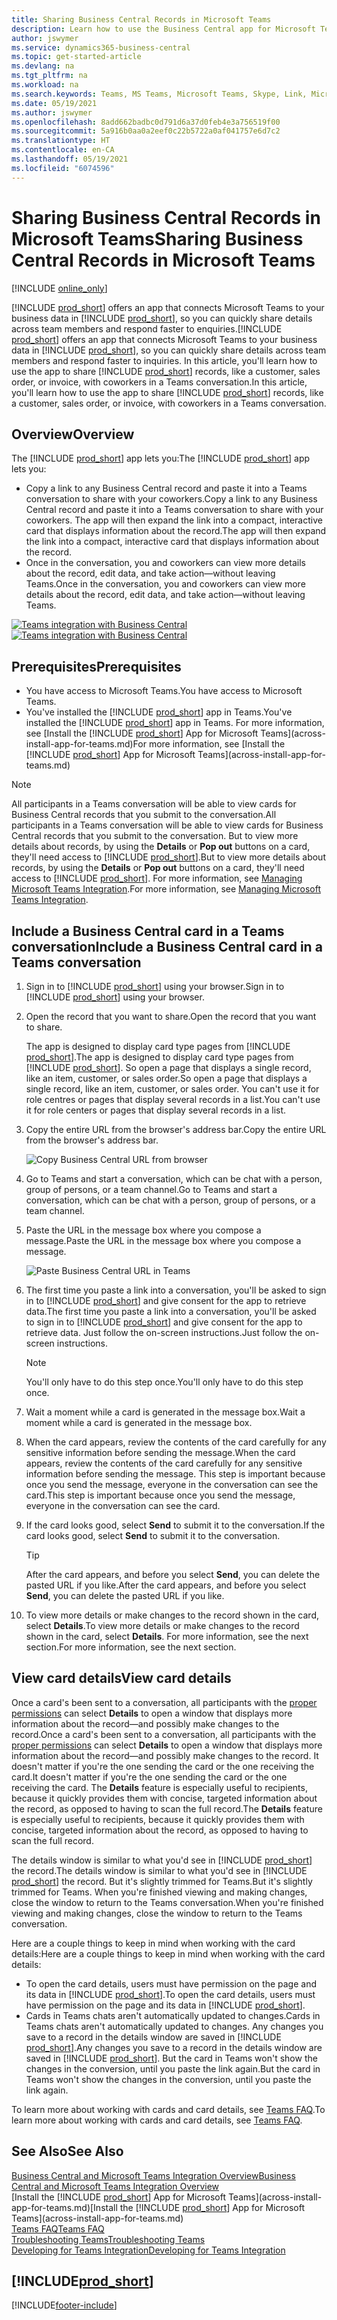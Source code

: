 ```yaml
---
title: Sharing Business Central Records in Microsoft Teams
description: Learn how to use the Business Central app for Microsoft Teams.
author: jswymer
ms.service: dynamics365-business-central
ms.topic: get-started-article
ms.devlang: na
ms.tgt_pltfrm: na
ms.workload: na
ms.search.keywords: Teams, MS Teams, Microsoft Teams, Skype, Link, Microsoft 365, collaborate, collaboration, teamwork, share records
ms.date: 05/19/2021
ms.author: jswymer
ms.openlocfilehash: 8add662badbc0d791d6a37d0feb4e3a756519f00
ms.sourcegitcommit: 5a916b0aa0a2eef0c22b5722a0af041757e6d7c2
ms.translationtype: HT
ms.contentlocale: en-CA
ms.lasthandoff: 05/19/2021
ms.locfileid: "6074596"
---
```

# <a name="sharing-business-central-records-in-microsoft-teams"></a><span data-ttu-id="29292-103">Sharing Business Central Records in Microsoft Teams</span><span class="sxs-lookup"><span data-stu-id="29292-103">Sharing Business Central Records in Microsoft Teams</span></span>

[!INCLUDE [online_only](includes/online_only.md)]

<span data-ttu-id="29292-104">[!INCLUDE [prod_short](includes/prod_short.md)] offers an app that connects Microsoft Teams to your business data in [!INCLUDE [prod_short](includes/prod_short.md)], so you can quickly share details across team members and respond faster to enquiries.</span><span class="sxs-lookup"><span data-stu-id="29292-104">[!INCLUDE [prod_short](includes/prod_short.md)] offers an app that connects Microsoft Teams to your business data in [!INCLUDE [prod_short](includes/prod_short.md)], so you can quickly share details across team members and respond faster to inquiries.</span></span> <span data-ttu-id="29292-105">In this article, you'll learn how to use the app to share [!INCLUDE [prod_short](includes/prod_short.md)] records, like a customer, sales order, or invoice, with coworkers in a Teams conversation.</span><span class="sxs-lookup"><span data-stu-id="29292-105">In this article, you'll learn how to use the app to share [!INCLUDE [prod_short](includes/prod_short.md)] records, like a customer, sales order, or invoice, with coworkers in a Teams conversation.</span></span>

## <a name="overview"></a><span data-ttu-id="29292-106">Overview</span><span class="sxs-lookup"><span data-stu-id="29292-106">Overview</span></span>

<span data-ttu-id="29292-107">The [!INCLUDE [prod_short](includes/prod_short.md)] app lets you:</span><span class="sxs-lookup"><span data-stu-id="29292-107">The [!INCLUDE [prod_short](includes/prod_short.md)] app lets you:</span></span>

- <span data-ttu-id="29292-108">Copy a link to any Business Central record and paste it into a Teams conversation to share with your coworkers.</span><span class="sxs-lookup"><span data-stu-id="29292-108">Copy a link to any Business Central record and paste it into a Teams conversation to share with your coworkers.</span></span> <span data-ttu-id="29292-109">The app will then expand the link into a compact, interactive card that displays information about the record.</span><span class="sxs-lookup"><span data-stu-id="29292-109">The app will then expand the link into a compact, interactive card that displays information about the record.</span></span>
- <span data-ttu-id="29292-110">Once in the conversation, you and coworkers can view more details about the record, edit data, and take action&mdash;without leaving Teams.</span><span class="sxs-lookup"><span data-stu-id="29292-110">Once in the conversation, you and coworkers can view more details about the record, edit data, and take action&mdash;without leaving Teams.</span></span>

<span data-ttu-id="29292-111">[![Teams integration with Business Central](media/teams-intro-v3.png)](media/teams-intro-v3.png#lightbox)</span><span class="sxs-lookup"><span data-stu-id="29292-111">[![Teams integration with Business Central](media/teams-intro-v3.png)](media/teams-intro-v3.png#lightbox)</span></span>

## <a name="prerequisites"></a><span data-ttu-id="29292-112">Prerequisites</span><span class="sxs-lookup"><span data-stu-id="29292-112">Prerequisites</span></span>

- <span data-ttu-id="29292-113">You have access to Microsoft Teams.</span><span class="sxs-lookup"><span data-stu-id="29292-113">You have access to Microsoft Teams.</span></span>
- <span data-ttu-id="29292-114">You've installed the [!INCLUDE [prod_short](includes/prod_short.md)] app in Teams.</span><span class="sxs-lookup"><span data-stu-id="29292-114">You've installed the [!INCLUDE [prod_short](includes/prod_short.md)] app in Teams.</span></span> <span data-ttu-id="29292-115">For more information, see [Install the [!INCLUDE [prod_short](includes/prod_short.md)] App for Microsoft Teams](across-install-app-for-teams.md)</span><span class="sxs-lookup"><span data-stu-id="29292-115">For more information, see [Install the [!INCLUDE [prod_short](includes/prod_short.md)] App for Microsoft Teams](across-install-app-for-teams.md)</span></span>

> [!NOTE]
> <span data-ttu-id="29292-116">All participants in a Teams conversation will be able to view cards for Business Central records that you submit to the conversation.</span><span class="sxs-lookup"><span data-stu-id="29292-116">All participants in a Teams conversation will be able to view cards for Business Central records that you submit to the conversation.</span></span> <span data-ttu-id="29292-117">But to view more details about records, by using the **Details** or **Pop out** buttons on a card, they'll need access to [!INCLUDE [prod_short](includes/prod_short.md)].</span><span class="sxs-lookup"><span data-stu-id="29292-117">But to view more details about records, by using the **Details** or **Pop out** buttons on a card, they'll need access to [!INCLUDE [prod_short](includes/prod_short.md)].</span></span> <span data-ttu-id="29292-118">For more information, see [Managing Microsoft Teams Integration](admin-teams-integration.md#minimum-requirements-1).</span><span class="sxs-lookup"><span data-stu-id="29292-118">For more information, see [Managing Microsoft Teams Integration](admin-teams-integration.md#minimum-requirements-1).</span></span>

## <a name="include-a-business-central-card-in-a-teams-conversation"></a><span data-ttu-id="29292-119">Include a Business Central card in a Teams conversation</span><span class="sxs-lookup"><span data-stu-id="29292-119">Include a Business Central card in a Teams conversation</span></span>

1. <span data-ttu-id="29292-120">Sign in to [!INCLUDE [prod_short](includes/prod_short.md)] using your browser.</span><span class="sxs-lookup"><span data-stu-id="29292-120">Sign in to [!INCLUDE [prod_short](includes/prod_short.md)] using your browser.</span></span>
2. <span data-ttu-id="29292-121">Open the record that you want to share.</span><span class="sxs-lookup"><span data-stu-id="29292-121">Open the record that you want to share.</span></span>

    <span data-ttu-id="29292-122">The app is designed to display card type pages from [!INCLUDE [prod_short](includes/prod_short.md)].</span><span class="sxs-lookup"><span data-stu-id="29292-122">The app is designed to display card type pages from [!INCLUDE [prod_short](includes/prod_short.md)].</span></span> <span data-ttu-id="29292-123">So open a page that displays a single record, like an item, customer, or sales order.</span><span class="sxs-lookup"><span data-stu-id="29292-123">So open a page that displays a single record, like an item, customer, or sales order.</span></span> <span data-ttu-id="29292-124">You can't use it for role centres or pages that display several records in a list.</span><span class="sxs-lookup"><span data-stu-id="29292-124">You can't use it for role centers or pages that display several records in a list.</span></span>

3. <span data-ttu-id="29292-125">Copy the entire URL from the browser's address bar.</span><span class="sxs-lookup"><span data-stu-id="29292-125">Copy the entire URL from the browser's address bar.</span></span>

   ![Copy Business Central URL from browser](media/teams-url-v2.png)
4. <span data-ttu-id="29292-127">Go to Teams and start a conversation, which can be chat with a person, group of persons, or a team channel.</span><span class="sxs-lookup"><span data-stu-id="29292-127">Go to Teams and start a conversation, which can be chat with a person, group of persons, or a team channel.</span></span>

    <!--Teams imposes a few limitations here eg. you cannot unfurl a link during a Voice/Video call :/ We should probably only mention this in a Troubleshooting section (and i hope it will also be fixed soon)-->
5. <span data-ttu-id="29292-128">Paste the URL in the message box where you compose a message.</span><span class="sxs-lookup"><span data-stu-id="29292-128">Paste the URL in the message box where you compose a message.</span></span>

   ![Paste Business Central URL in Teams](media/teams-paste-url-v2.png)
6. <span data-ttu-id="29292-130">The first time you paste a link into a conversation, you'll be asked to sign in to [!INCLUDE [prod_short](includes/prod_short.md)] and give consent for the app to retrieve data.</span><span class="sxs-lookup"><span data-stu-id="29292-130">The first time you paste a link into a conversation, you'll be asked to sign in to [!INCLUDE [prod_short](includes/prod_short.md)] and give consent for the app to retrieve data.</span></span> <span data-ttu-id="29292-131">Just follow the on-screen instructions.</span><span class="sxs-lookup"><span data-stu-id="29292-131">Just follow the on-screen instructions.</span></span>

    > [!NOTE]
    > <span data-ttu-id="29292-132">You'll only have to do this step once.</span><span class="sxs-lookup"><span data-stu-id="29292-132">You'll only have to do this step once.</span></span>

7. <span data-ttu-id="29292-133">Wait a moment while a card is generated in the message box.</span><span class="sxs-lookup"><span data-stu-id="29292-133">Wait a moment while a card is generated in the message box.</span></span>

8. <span data-ttu-id="29292-134">When the card appears, review the contents of the card carefully for any sensitive information before sending the message.</span><span class="sxs-lookup"><span data-stu-id="29292-134">When the card appears, review the contents of the card carefully for any sensitive information before sending the message.</span></span> <span data-ttu-id="29292-135">This step is important because once you send the message, everyone in the conversation can see the card.</span><span class="sxs-lookup"><span data-stu-id="29292-135">This step is important because once you send the message, everyone in the conversation can see the card.</span></span>

9. <span data-ttu-id="29292-136">If the card looks good, select **Send** to submit it to the conversation.</span><span class="sxs-lookup"><span data-stu-id="29292-136">If the card looks good, select **Send** to submit it to the conversation.</span></span>

    > [!TIP]
    > <span data-ttu-id="29292-137">After the card appears, and before you select **Send**, you can delete the pasted URL if you like.</span><span class="sxs-lookup"><span data-stu-id="29292-137">After the card appears, and before you select **Send**, you can delete the pasted URL if you like.</span></span>

10. <span data-ttu-id="29292-138">To view more details or make changes to the record shown in the card, select **Details**.</span><span class="sxs-lookup"><span data-stu-id="29292-138">To view more details or make changes to the record shown in the card, select **Details**.</span></span> <span data-ttu-id="29292-139">For more information, see the next section.</span><span class="sxs-lookup"><span data-stu-id="29292-139">For more information, see the next section.</span></span>

## <a name="view-card-details"></a><span data-ttu-id="29292-140">View card details</span><span class="sxs-lookup"><span data-stu-id="29292-140">View card details</span></span>

<span data-ttu-id="29292-141">Once a card's been sent to a conversation, all participants with the [proper permissions](admin-teams-integration.md#permissions) can select **Details** to open a window that displays more information about the record&mdash;and possibly make changes to the record.</span><span class="sxs-lookup"><span data-stu-id="29292-141">Once a card's been sent to a conversation, all participants with the [proper permissions](admin-teams-integration.md#permissions) can select **Details** to open a window that displays more information about the record&mdash;and possibly make changes to the record.</span></span> <span data-ttu-id="29292-142">It doesn't matter if you're the one sending the card or the one receiving the card.</span><span class="sxs-lookup"><span data-stu-id="29292-142">It doesn't matter if you're the one sending the card or the one receiving the card.</span></span> <span data-ttu-id="29292-143">The **Details** feature is especially useful to recipients, because it quickly provides them with concise, targeted information about the record, as opposed to having to scan the full record.</span><span class="sxs-lookup"><span data-stu-id="29292-143">The **Details** feature is especially useful to recipients, because it quickly provides them with concise, targeted information about the record, as opposed to having to scan the full record.</span></span>

<span data-ttu-id="29292-144">The details window is similar to what you'd see in [!INCLUDE [prod_short](includes/prod_short.md)] the record.</span><span class="sxs-lookup"><span data-stu-id="29292-144">The details window is similar to what you'd see in [!INCLUDE [prod_short](includes/prod_short.md)] the record.</span></span> <span data-ttu-id="29292-145">But it's slightly trimmed for Teams.</span><span class="sxs-lookup"><span data-stu-id="29292-145">But it's slightly trimmed for Teams.</span></span> <span data-ttu-id="29292-146">When you're finished viewing and making changes, close the window to return to the Teams conversation.</span><span class="sxs-lookup"><span data-stu-id="29292-146">When you're finished viewing and making changes, close the window to return to the Teams conversation.</span></span>

<span data-ttu-id="29292-147">Here are a couple things to keep in mind when working with the card details:</span><span class="sxs-lookup"><span data-stu-id="29292-147">Here are a couple things to keep in mind when working with the card details:</span></span>

- <span data-ttu-id="29292-148">To open the card details, users must have permission on the page and its data in [!INCLUDE [prod_short](includes/prod_short.md)].</span><span class="sxs-lookup"><span data-stu-id="29292-148">To open the card details, users must have permission on the page and its data in [!INCLUDE [prod_short](includes/prod_short.md)].</span></span>
- <span data-ttu-id="29292-149">Cards in Teams chats aren't automatically updated to changes.</span><span class="sxs-lookup"><span data-stu-id="29292-149">Cards in Teams chats aren't automatically updated to changes.</span></span> <span data-ttu-id="29292-150">Any changes you save to a record in the details window are saved in [!INCLUDE [prod_short](includes/prod_short.md)].</span><span class="sxs-lookup"><span data-stu-id="29292-150">Any changes you save to a record in the details window are saved in [!INCLUDE [prod_short](includes/prod_short.md)].</span></span> <span data-ttu-id="29292-151">But the card in Teams won't show the changes in the conversion, until you paste the link again.</span><span class="sxs-lookup"><span data-stu-id="29292-151">But the card in Teams won't show the changes in the conversion, until you paste the link again.</span></span>

<span data-ttu-id="29292-152">To learn more about working with cards and card details, see [Teams FAQ](teams-faq.md).</span><span class="sxs-lookup"><span data-stu-id="29292-152">To learn more about working with cards and card details, see [Teams FAQ](teams-faq.md).</span></span>

## <a name="see-also"></a><span data-ttu-id="29292-153">See Also</span><span class="sxs-lookup"><span data-stu-id="29292-153">See Also</span></span>

[<span data-ttu-id="29292-154">Business Central and Microsoft Teams Integration Overview</span><span class="sxs-lookup"><span data-stu-id="29292-154">Business Central and Microsoft Teams Integration Overview</span></span>](across-teams-overview.md)  
<span data-ttu-id="29292-155">[Install the [!INCLUDE [prod_short](includes/prod_short.md)] App for Microsoft Teams](across-install-app-for-teams.md)</span><span class="sxs-lookup"><span data-stu-id="29292-155">[Install the [!INCLUDE [prod_short](includes/prod_short.md)] App for Microsoft Teams](across-install-app-for-teams.md)</span></span>  
[<span data-ttu-id="29292-156">Teams FAQ</span><span class="sxs-lookup"><span data-stu-id="29292-156">Teams FAQ</span></span>](teams-faq.md)  
[<span data-ttu-id="29292-157">Troubleshooting Teams</span><span class="sxs-lookup"><span data-stu-id="29292-157">Troubleshooting Teams</span></span>](admin-teams-troubleshooting.md)  
[<span data-ttu-id="29292-158">Developing for Teams Integration</span><span class="sxs-lookup"><span data-stu-id="29292-158">Developing for Teams Integration</span></span>](/dynamics365/business-central/dev-itpro/developer/devenv-develop-for-teams)  

## [!INCLUDE[prod_short](includes/free_trial_md.md)]  


[!INCLUDE[footer-include](includes/footer-banner.md)]